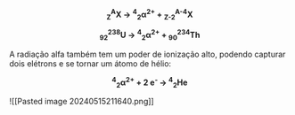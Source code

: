 
<p align="center">
	<strong><sub>Z</sub></strong><strong><sup>A</sup></strong><strong>X &rarr; <sup>4</sup><sub>2</sub>&alpha;<sup>2+</sup> + <sub>Z-2</sub><sup>A-4</sup>X</strong>
	</p>
<p align="center">
	<strong><sub>92</sub></strong><strong><sup>238</sup></strong><strong>U → <sup>4</sup><sub>2</sub>α<sup>2+</sup> + <sub>90</sub><sup>234</sup>Th</strong></p>

A radiação alfa também tem um poder de ionização alto, podendo capturar dois elétrons e se tornar um átomo de hélio:

<p align="center">
	<strong><sup>4</sup></strong><strong><sub>2</sub></strong><strong>α<sup>2+</sup> + 2 e<sup>- </sup>→ <sup>4</sup><sub>2</sub>He</strong></p>
![[Pasted image 20240515211640.png]]
